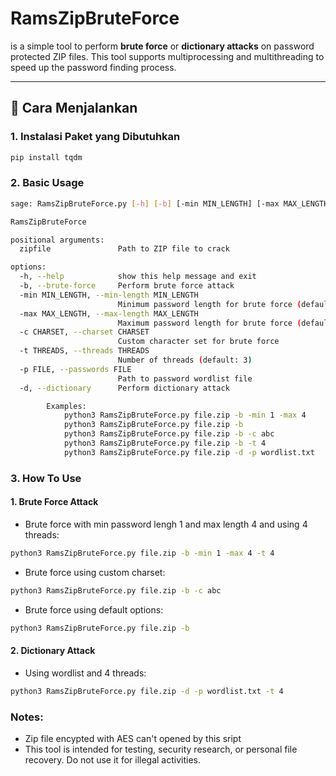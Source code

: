 # RamsZipBruteForce

is a simple tool to perform **brute force** or **dictionary attacks** on password protected ZIP files. This tool supports multiprocessing and multithreading to speed up the password finding process.

---

## 🔧 Cara Menjalankan

### 1. Instalasi Paket yang Dibutuhkan
```bash
pip install tqdm
```
### 2. Basic Usage
```bash
sage: RamsZipBruteForce.py [-h] [-b] [-min MIN_LENGTH] [-max MAX_LENGTH] [-c CHARSET] [-t THREADS] [-p FILE] [-d] [zipfile]

RamsZipBruteForce

positional arguments:
  zipfile               Path to ZIP file to crack

options:
  -h, --help            show this help message and exit
  -b, --brute-force     Perform brute force attack
  -min MIN_LENGTH, --min-length MIN_LENGTH
                        Minimum password length for brute force (default: 1)
  -max MAX_LENGTH, --max-length MAX_LENGTH
                        Maximum password length for brute force (default: 4)
  -c CHARSET, --charset CHARSET
                        Custom character set for brute force
  -t THREADS, --threads THREADS
                        Number of threads (default: 3)
  -p FILE, --passwords FILE
                        Path to password wordlist file
  -d, --dictionary      Perform dictionary attack

        Examples:
            python3 RamsZipBruteForce.py file.zip -b -min 1 -max 4          # Brute force attack with limit length
            python3 RamsZipBruteForce.py file.zip -b                        # Brute force attack
            python3 RamsZipBruteForce.py file.zip -b -c abc                 # Brute force using custom character
            python3 RamsZipBruteForce.py file.zip -b -t 4                   # Brute force using custom threads
            python3 RamsZipBruteForce.py file.zip -d -p wordlist.txt        # External wordlist
```

### 3. How To Use
#### 1. Brute Force Attack
- Brute force with min password lengh 1 and max length 4 and using 4 threads:
```bash
python3 RamsZipBruteForce.py file.zip -b -min 1 -max 4 -t 4
```
- Brute force using custom charset:
```bash
python3 RamsZipBruteForce.py file.zip -b -c abc
```
- Brute force using default options:
```bash 
python3 RamsZipBruteForce.py file.zip -b
```
#### 2. Dictionary Attack
- Using wordlist and 4 threads:
```bash
python3 RamsZipBruteForce.py file.zip -d -p wordlist.txt -t 4
```

### Notes:
- Zip file encypted with AES can't opened by this sript
- This tool is intended for testing, security research, or personal file recovery. Do not use it for illegal activities.
